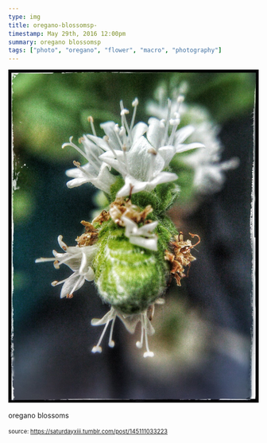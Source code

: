 ```yaml
---
type: img
title: oregano-blossomsp-
timestamp: May 29th, 2016 12:00pm
summary: oregano blossomsp 
tags: ["photo", "oregano", "flower", "macro", "photography"]
---
```

<img src="../media/145111033223.jpg"/>
                                                                                          
oregano blossoms
 
                                    
                
                
                
                
                                
<small>source: https://saturdayxiii.tumblr.com/post/145111033223</small>